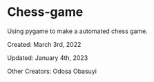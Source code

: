 # Chess-game
Using pygame to make a automated chess game.

Created: March 3rd, 2022

Updated: January 4th, 2023

Other Creators: Odosa Obasuyi
